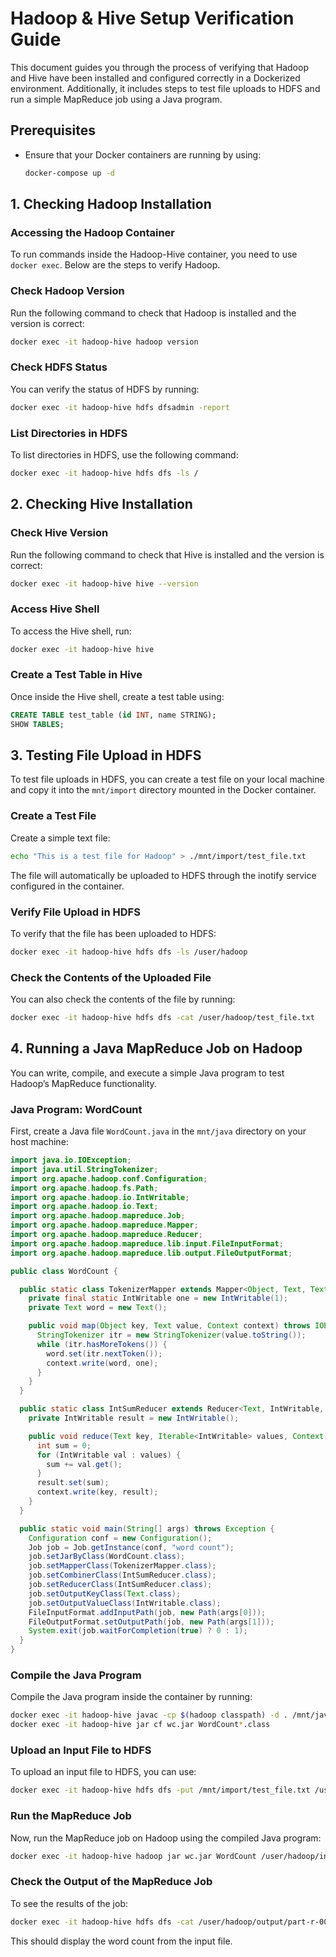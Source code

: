 
# Hadoop & Hive Setup Verification Guide

This document guides you through the process of verifying that Hadoop and Hive have been installed and configured correctly in a Dockerized environment. Additionally, it includes steps to test file uploads to HDFS and run a simple MapReduce job using a Java program.

## Prerequisites

- Ensure that your Docker containers are running by using:

  ```bash
  docker-compose up -d
  ```

## 1. Checking Hadoop Installation

### Accessing the Hadoop Container

To run commands inside the Hadoop-Hive container, you need to use `docker exec`. Below are the steps to verify Hadoop.

### Check Hadoop Version

Run the following command to check that Hadoop is installed and the version is correct:

```bash
docker exec -it hadoop-hive hadoop version
```

### Check HDFS Status

You can verify the status of HDFS by running:

```bash
docker exec -it hadoop-hive hdfs dfsadmin -report
```

### List Directories in HDFS

To list directories in HDFS, use the following command:

```bash
docker exec -it hadoop-hive hdfs dfs -ls /
```

## 2. Checking Hive Installation

### Check Hive Version

Run the following command to check that Hive is installed and the version is correct:

```bash
docker exec -it hadoop-hive hive --version
```

### Access Hive Shell

To access the Hive shell, run:

```bash
docker exec -it hadoop-hive hive
```

### Create a Test Table in Hive

Once inside the Hive shell, create a test table using:

```sql
CREATE TABLE test_table (id INT, name STRING);
SHOW TABLES;
```

## 3. Testing File Upload in HDFS

To test file uploads in HDFS, you can create a test file on your local machine and copy it into the `mnt/import` directory mounted in the Docker container.

### Create a Test File

Create a simple text file:

```bash
echo "This is a test file for Hadoop" > ./mnt/import/test_file.txt
```

The file will automatically be uploaded to HDFS through the inotify service configured in the container.

### Verify File Upload in HDFS

To verify that the file has been uploaded to HDFS:

```bash
docker exec -it hadoop-hive hdfs dfs -ls /user/hadoop
```

### Check the Contents of the Uploaded File

You can also check the contents of the file by running:

```bash
docker exec -it hadoop-hive hdfs dfs -cat /user/hadoop/test_file.txt
```

## 4. Running a Java MapReduce Job on Hadoop

You can write, compile, and execute a simple Java program to test Hadoop’s MapReduce functionality.

### Java Program: WordCount

First, create a Java file `WordCount.java` in the `mnt/java` directory on your host machine:

```java
import java.io.IOException;
import java.util.StringTokenizer;
import org.apache.hadoop.conf.Configuration;
import org.apache.hadoop.fs.Path;
import org.apache.hadoop.io.IntWritable;
import org.apache.hadoop.io.Text;
import org.apache.hadoop.mapreduce.Job;
import org.apache.hadoop.mapreduce.Mapper;
import org.apache.hadoop.mapreduce.Reducer;
import org.apache.hadoop.mapreduce.lib.input.FileInputFormat;
import org.apache.hadoop.mapreduce.lib.output.FileOutputFormat;

public class WordCount {

  public static class TokenizerMapper extends Mapper<Object, Text, Text, IntWritable> {
    private final static IntWritable one = new IntWritable(1);
    private Text word = new Text();

    public void map(Object key, Text value, Context context) throws IOException, InterruptedException {
      StringTokenizer itr = new StringTokenizer(value.toString());
      while (itr.hasMoreTokens()) {
        word.set(itr.nextToken());
        context.write(word, one);
      }
    }
  }

  public static class IntSumReducer extends Reducer<Text, IntWritable, Text, IntWritable> {
    private IntWritable result = new IntWritable();

    public void reduce(Text key, Iterable<IntWritable> values, Context context) throws IOException, InterruptedException {
      int sum = 0;
      for (IntWritable val : values) {
        sum += val.get();
      }
      result.set(sum);
      context.write(key, result);
    }
  }

  public static void main(String[] args) throws Exception {
    Configuration conf = new Configuration();
    Job job = Job.getInstance(conf, "word count");
    job.setJarByClass(WordCount.class);
    job.setMapperClass(TokenizerMapper.class);
    job.setCombinerClass(IntSumReducer.class);
    job.setReducerClass(IntSumReducer.class);
    job.setOutputKeyClass(Text.class);
    job.setOutputValueClass(IntWritable.class);
    FileInputFormat.addInputPath(job, new Path(args[0]));
    FileOutputFormat.setOutputPath(job, new Path(args[1]));
    System.exit(job.waitForCompletion(true) ? 0 : 1);
  }
}
```

### Compile the Java Program

Compile the Java program inside the container by running:

```bash
docker exec -it hadoop-hive javac -cp $(hadoop classpath) -d . /mnt/java/WordCount.java
docker exec -it hadoop-hive jar cf wc.jar WordCount*.class
```

### Upload an Input File to HDFS

To upload an input file to HDFS, you can use:

```bash
docker exec -it hadoop-hive hdfs dfs -put /mnt/import/test_file.txt /user/hadoop/input
```

### Run the MapReduce Job

Now, run the MapReduce job on Hadoop using the compiled Java program:

```bash
docker exec -it hadoop-hive hadoop jar wc.jar WordCount /user/hadoop/input /user/hadoop/output
```

### Check the Output of the MapReduce Job

To see the results of the job:

```bash
docker exec -it hadoop-hive hdfs dfs -cat /user/hadoop/output/part-r-00000
```

This should display the word count from the input file.

